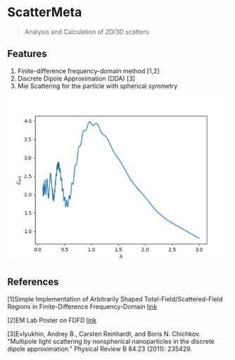 # ScatterMeta
> Analysis and Calculation of 2D/3D scatters

## Features
1. Finite-difference frequency-domain method [1,2]
2. Discrete Dipole Approximation (DDA) [3]
3. Mie Scattering for the particle with spherical symmetry

![](./examples/mie.png)

## References
[1]Simple Implementation of Arbitrarily Shaped Total-Field/Scattered-Field Regions in Finite-Difference Frequency-Domain [link](http://www.jpier.org/PIERB/pierb36/11.11092006.pdf)

[2]EM Lab Poster on FDFD [link]()

[3]Evlyukhin, Andrey B., Carsten Reinhardt, and Boris N. Chichkov. "Multipole light scattering by nonspherical nanoparticles in the discrete dipole approximation." Physical Review B 84.23 (2011): 235429.